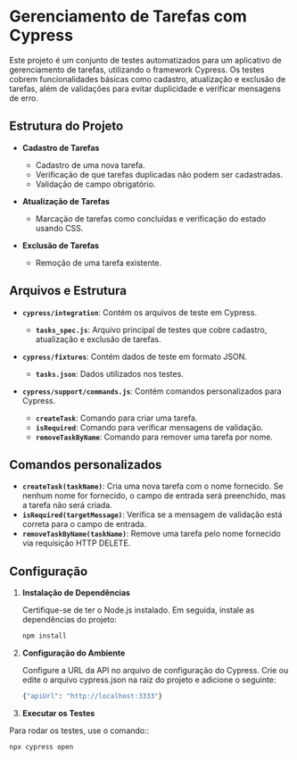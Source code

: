 # Gerenciamento de Tarefas com Cypress

Este projeto é um conjunto de testes automatizados para um aplicativo de gerenciamento de tarefas, utilizando o framework Cypress. Os testes cobrem funcionalidades básicas como cadastro, atualização e exclusão de tarefas, além de validações para evitar duplicidade e verificar mensagens de erro.

## Estrutura do Projeto

- **Cadastro de Tarefas**
  - Cadastro de uma nova tarefa.
  - Verificação de que tarefas duplicadas não podem ser cadastradas.
  - Validação de campo obrigatório.

- **Atualização de Tarefas**
  - Marcação de tarefas como concluídas e verificação do estado usando CSS.

- **Exclusão de Tarefas**
  - Remoção de uma tarefa existente.

## Arquivos e Estrutura

- **`cypress/integration`**: Contém os arquivos de teste em Cypress.
  - **`tasks_spec.js`**: Arquivo principal de testes que cobre cadastro, atualização e exclusão de tarefas.

- **`cypress/fixtures`**: Contém dados de teste em formato JSON.
  - **`tasks.json`**: Dados utilizados nos testes.

- **`cypress/support/commands.js`**: Contém comandos personalizados para Cypress.
  - **`createTask`**: Comando para criar uma tarefa.
  - **`isRequired`**: Comando para verificar mensagens de validação.
  - **`removeTaskByName`**: Comando para remover uma tarefa por nome.
## Comandos personalizados
  - **`createTask(taskName)`**: Cria uma nova tarefa com o nome fornecido. Se nenhum nome for fornecido, o campo de entrada será preenchido, mas a tarefa não será criada.
  - **`isRequired(targetMessage)`**: Verifica se a mensagem de validação está correta para o campo de entrada.
  - **`removeTaskByName(taskName)`**: Remove uma tarefa pelo nome fornecido via requisição HTTP DELETE.

## Configuração

1. **Instalação de Dependências**

   Certifique-se de ter o Node.js instalado. Em seguida, instale as dependências do projeto:

   ```bash
   npm install
   
2. **Configuração do Ambiente**

   Configure a URL da API no arquivo de configuração do Cypress. Crie ou edite o arquivo cypress.json na raiz do projeto e adicione o seguinte:
   
   ```bash
   {"apiUrl": "http://localhost:3333"}

3. **Executar os Testes**

  Para rodar os testes, use o comando::
   
  ```bash
  npx cypress open
